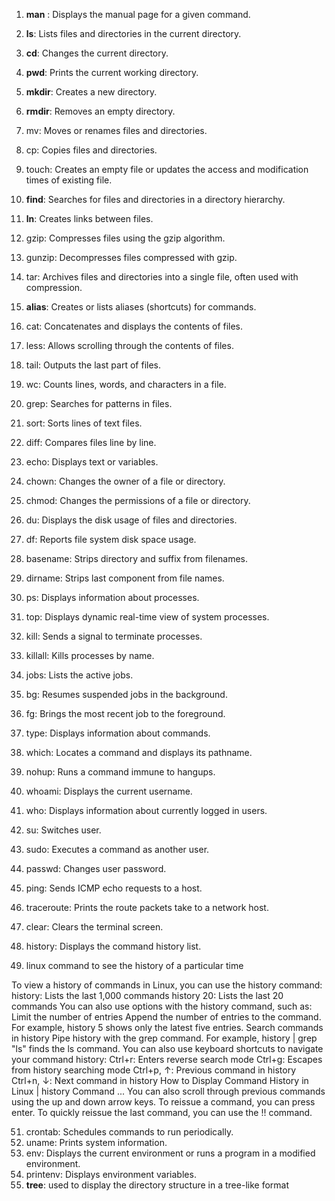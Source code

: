 1. **man** : Displays the manual page for a given command.
2. **ls**: Lists files and directories in the current directory.
3. **cd**: Changes the current directory.
4. **pwd**: Prints the current working directory.
5. **mkdir**: Creates a new directory.
6. **rmdir**: Removes an empty directory.
7. mv: Moves or renames files and directories.
8. cp: Copies files and directories.
9. touch: Creates an empty file or updates the access and modification times of existing file.
10. **find**: Searches for files and directories in a directory hierarchy.
11. **ln**: Creates links between files.
12. gzip: Compresses files using the gzip algorithm.
14. gunzip: Decompresses files compressed with gzip.
15. tar: Archives files and directories into a single file, often used with compression.
16. **alias**: Creates or lists aliases (shortcuts) for commands.
17. cat: Concatenates and displays the contents of files.
18. less: Allows scrolling through the contents of files.
19. tail: Outputs the last part of files.
20. wc: Counts lines, words, and characters in a file.
21. grep: Searches for patterns in files.
22. sort: Sorts lines of text files.
23. diff: Compares files line by line.
24. echo: Displays text or variables.
25. chown: Changes the owner of a file or directory.
26. chmod: Changes the permissions of a file or directory.
27. du: Displays the disk usage of files and directories.
28. df: Reports file system disk space usage.
29. basename: Strips directory and suffix from filenames.
30. dirname: Strips last component from file names.
31. ps: Displays information about processes.
32. top: Displays dynamic real-time view of system processes.
33. kill: Sends a signal to terminate processes.
34. killall: Kills processes by name.
35. jobs: Lists the active jobs.
36. bg: Resumes suspended jobs in the background.
37. fg: Brings the most recent job to the foreground.
38. type: Displays information about commands.
39. which: Locates a command and displays its pathname.
40. nohup: Runs a command immune to hangups.
41. whoami: Displays the current username.
42. who: Displays information about currently logged in users.
43. su: Switches user.
44. sudo: Executes a command as another user.
45. passwd: Changes user password.
46. ping: Sends ICMP echo requests to a host.
47. traceroute: Prints the route packets take to a network host.
48. clear: Clears the terminal screen.
49. history: Displays the command history list.

50. linux command to see the history of a particular time

To view a history of commands in Linux, you can use the history command:
history: Lists the last 1,000 commands
history 20: Lists the last 20 commands 
You can also use options with the history command, such as:
Limit the number of entries
Append the number of entries to the command. For example, history 5 shows only the latest five entries.
Search commands in history
Pipe history with the grep command. For example, history | grep "ls" finds the ls command. 
You can also use keyboard shortcuts to navigate your command history: 
Ctrl+r: Enters reverse search mode 
Ctrl+g: Escapes from history searching mode 
Ctrl+p, ↑: Previous command in history 
Ctrl+n, ↓: Next command in history 
How to Display Command History in Linux | history Command ...
You can also scroll through previous commands using the up and down arrow keys. To reissue a command, you can press enter. To quickly reissue the last command, you can use the !! command. 

51. crontab: Schedules commands to run periodically.
52. uname: Prints system information.
53. env: Displays the current environment or runs a program in a modified environment.
54. printenv: Displays environment variables.
55. **tree**: used to display the directory structure in a tree-like format



